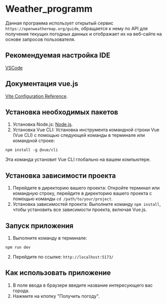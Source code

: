 # Weather_programm
Данная программа использует открытый сервис `https://openweathermap.org/guide`, обращается к нему по API для получения текущих погодных данных и отображает их на веб-сайте на основе запросов пользователя.

## Рекомендуемая настройка IDE
[VSCode](https://code.visualstudio.com/) 

## Документация vue.js
[Vite Configuration Reference](https://vitejs.dev/config/).

## Установка необходимых пакетов 
1. Установка Node.js: [Node.js](https://nodejs.org/).
2. Установка Vue CLI: Установка инструмента командной строки Vue (Vue CLI) с помощью следующей команды в терминале или командной строке:
```
npm install -g @vue/cli
```
Эта команда установит Vue CLI глобально на вашем компьютере.

## Установка зависимости проекта
1. Перейдите в директорию вашего проекта: Откройте терминал или командную строку, перейдите в директорию вашего проекта с помощью команды `cd /path/to/your/project`.
2. Установка зависимостей проекта: Выполните команду `npm install`, чтобы установить все зависимости проекта, включая Vue.js.

## Запуск приложения
1. Выполните команду в терминале:
```
npm run dev
```
2. Перейдите по ссылке: `http://localhost:5173/`

## Как использовать приложение
1. В поле ввода в браузере введите название интересующего вас города.
2. Нажмите на кпопку "Получить погоду".
